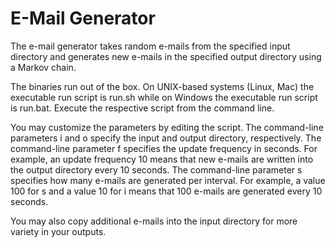 E-Mail Generator
====

The e-mail generator takes random e-mails from the specified input directory and generates new e-mails in the specified
output directory using a Markov chain.

The binaries run out of the box. On UNIX-based systems (Linux, Mac) the executable run script is run.sh while on Windows
the executable run script is run.bat. Execute the respective script from the command line.

You may customize the parameters by editing the script. The command-line parameters i and o specify the input and
output directory, respectively. The command-line parameter f specifies the update frequency in seconds. For example,
an update frequency 10 means that new e-mails are written into the output directory every 10 seconds. The command-line
parameter s specifies how many e-mails are generated per interval. For example, a value 100 for s and a value 10 for i
means that 100 e-mails are generated every 10 seconds.

You may also copy additional e-mails into the input directory for more variety in your outputs.